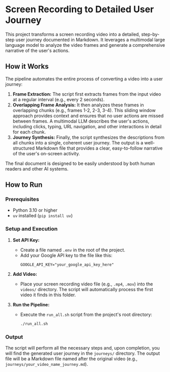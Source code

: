 # Screen Recording to Detailed User Journey

This project transforms a screen recording video into a detailed, step-by-step user journey documented in Markdown. It leverages a multimodal large language model to analyze the video frames and generate a comprehensive narrative of the user's actions.

## How it Works

The pipeline automates the entire process of converting a video into a user journey:

1.  **Frame Extraction:** The script first extracts frames from the input video at a regular interval (e.g., every 2 seconds).
2.  **Overlapping Frame Analysis:** It then analyzes these frames in overlapping chunks (e.g., frames 1-2, 2-3, 3-4). This sliding window approach provides context and ensures that no user actions are missed between frames. A multimodal LLM describes the user's actions, including clicks, typing, URL navigation, and other interactions in detail for each chunk.
3.  **Journey Synthesis:** Finally, the script synthesizes the descriptions from all chunks into a single, coherent user journey. The output is a well-structured Markdown file that provides a clear, easy-to-follow narrative of the user's on-screen activity.

The final document is designed to be easily understood by both human readers and other AI systems.

## How to Run

### Prerequisites

*   Python 3.10 or higher
*   `uv` installed (`pip install uv`)

### Setup and Execution

1.  **Set API Key:**
    *   Create a file named `.env` in the root of the project.
    *   Add your Google API key to the file like this:
        ```
        GOOGLE_API_KEY="your_google_api_key_here"
        ```

2.  **Add Video:**
    *   Place your screen recording video file (e.g., `.mp4`, `.mov`) into the `videos/` directory. The script will automatically process the first video it finds in this folder.

3.  **Run the Pipeline:**
    *   Execute the `run_all.sh` script from the project's root directory:
        ```bash
        ./run_all.sh
        ```

### Output

The script will perform all the necessary steps and, upon completion, you will find the generated user journey in the `journeys/` directory. The output file will be a Markdown file named after the original video (e.g., `journeys/your_video_name_journey.md`).